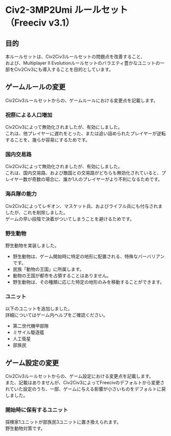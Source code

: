 # Civ2-3MP2Umi ルールセット（Freeciv v3.1）
## 目的
本ルールセットは、Civ2Civ3ルールセットの問題点を改善すること、  
および、Multiplayer II Evolutionルールセットのバラエティ豊かなユニットの一部をCiv2Civ3にも導入することを目的としています。
## ゲームルールの変更
Civ2Civ3ルールセットからの、ゲームルールにおける変更点を記載します。
### 祝祭による人口増加
Civ2Civ3によって無効化されましたが、有効にしました。  
これは、他プレイヤーに遅れをとった、または追い詰められたプレイヤーが逆転することを、幾らか容易にするためです。
### 国内交易路
Civ2Civ3によって無効化されましたが、有効にしました。  
これは、国内交易路、および敵国との交易路がどちらも無効化されていると、プレイヤー数が奇数の場合に、誰か1人のプレイヤーがより不利になるためです。
### 海兵隊の能力
Civ2Civ3によってレギオン、マスケット兵、およびライフル兵にも付与されましたが、これを削除しました。  
ゲームの早い段階で決着がついてしまうことを避けるためです。
### 野生動物
野生動物を実装しました。  
- 野生動物は、ゲーム開始時に特定の地形に配置される、特殊なバーバリアンです。
- 民族「動物の王国」に所属します。
- 動物の王国が都市を占領することはありません。
- 野生動物は、その種類に応じた特定の地形のみを移動することができます。
### ユニット
以下のユニットを追加しました。  
詳細についてはゲーム内ヘルプをご確認ください。
- 第二世代機甲部隊
- ミサイル駆逐艦
- 人工衛星
- 部族民
## ゲーム設定の変更
Civ2Civ3ルールセットからの、ゲーム設定における変更点を記載します。  
また、記載はありませんが、Civ2Civ3によってFreecivのデフォルトから変更されていた設定のうち、一部、ゲームに与える影響が小さいものをデフォルトに戻しました。
### 開始時に保有するユニット
探検家1ユニットが部族民3ユニットに置き換えられます。  
野生動物対策です。
